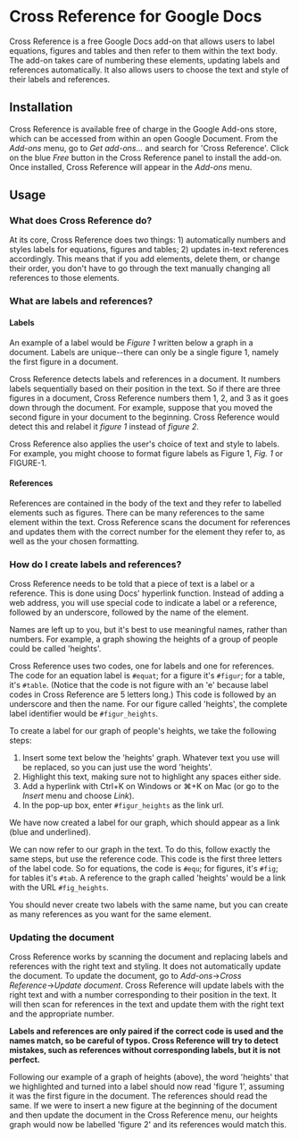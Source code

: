 # Cross Reference for Google Docs

Cross Reference is a free Google Docs add-on that allows users to label equations, figures and tables and then refer to them within the text body. The add-on takes care of numbering these elements, updating labels and references automatically. It also allows users to choose the text and style of their labels and references.

## Installation

Cross Reference is available free of charge in the Google Add-ons store, which can be accessed from within an open Google Document. From the *Add-ons* menu, go to *Get add-ons...* and search for 'Cross Reference'. Click on the blue *Free* button in the Cross Reference panel to install the add-on. Once installed, Cross Reference will appear in the *Add-ons* menu.

## Usage
### What does Cross Reference do?

At its core, Cross Reference does two things: 1) automatically numbers and styles labels for equations, figures and tables; 2) updates in-text references accordingly. This means that if you add elements, delete them, or change their order, you don't have to go through the text manually changing all references to those elements.

### What are labels and references?

#### Labels

An example of a label would be *Figure 1* written below a graph in a document. Labels are unique--there can only be a single figure 1, namely the first figure in a document.

Cross Reference detects labels and references in a document. It numbers labels sequentially based on their position in the text. So if there are three figures in a document, Cross Reference numbers them 1, 2, and 3 as it goes down through the document. For example, suppose that you moved the second figure in your document to the beginning. Cross Reference would detect this and relabel it *figure 1* instead of *figure 2*.

Cross Reference also applies the user's choice of text and style to labels. For example, you might choose to format figure labels as Figure 1, *Fig. 1* or FIGURE-1.

#### References

References are contained in the body of the text and they refer to labelled elements such as figures. There can be many references to the same element within the text. Cross Reference scans the document for references and updates them with the correct number for the element they refer to, as well as the your chosen formatting.

### How do I create labels and references?

Cross Reference needs to be told that a piece of text is a label or a reference. This is done using Docs' hyperlink function. Instead of adding a web address, you will use special code to indicate a label or a reference, followed by an underscore, followed by the name of the element.

Names are left up to you, but it's best to use meaningful names, rather than numbers. For example, a graph showing the heights of a group of people could be called 'heights'.

Cross Reference uses two codes, one for labels and one for references. The code for an equation label is `#equat`; for a figure it's `#figur`; for a table, it's `#table`. (Notice that the code is not figure with an 'e' because label codes in Cross Reference are 5 letters long.) This code is followed by an underscore and then the name. For our figure called 'heights', the complete label identifier would be `#figur_heights`.

To create a label for our graph of people's heights, we take the following steps:

1. Insert some text below the 'heights' graph. Whatever text you use will be replaced, so you can just use the word 'heights'.
2. Highlight this text, making sure not to highlight any spaces either side.
3. Add a hyperlink with Ctrl+K on Windows or ⌘+K on Mac (or go to the *Insert* menu and choose *Link*).
4. In the pop-up box, enter `#figur_heights` as the link url.

We have now created a label for our graph, which should appear as a link (blue and underlined).

We can now refer to our graph in the text. To do this, follow exactly the same steps, but use the reference code. This code is the first three letters of the label code. So for equations, the code is `#equ`; for figures, it's `#fig`; for tables it's `#tab`. A reference to the graph called 'heights' would be a link with the URL `#fig_heights`.

You should never create two labels with the same name, but you can create as many references as you want for the same element.

### Updating the document

Cross Reference works by scanning the document and replacing labels and references with the right text and styling. It does not automatically update the document. To update the document, go to *Add-ons*→*Cross Reference*→*Update document*. Cross Reference will update labels with the right text and with a number corresponding to their position in the text. It will then scan for references in the text and update them with the right text and the appropriate number.

**Labels and references are only paired if the correct code is used and the names match, so be careful of typos. Cross Reference will try to detect mistakes, such as references without corresponding labels, but it is not perfect.**

Following our example of a graph of heights (above), the word 'heights' that we highlighted and turned into a label should now read 'figure 1', assuming it was the first figure in the document. The references should read the same. If we were to insert a new figure at the beginning of the document and then update the document in the Cross Reference menu, our heights graph would now be labelled 'figure 2' and its references would match this.
